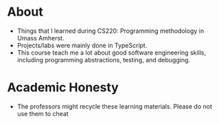 # About
- Things that I learned during CS220: Programming methodology in Umass Amherst. 
- Projects/labs were mainly done in TypeScript. 
- This course teach me a lot about good software engineering skills, including programming abstractions, testing, and debugging.

# Academic Honesty

- The professors might recycle these learning materials. Please do not use them to cheat
